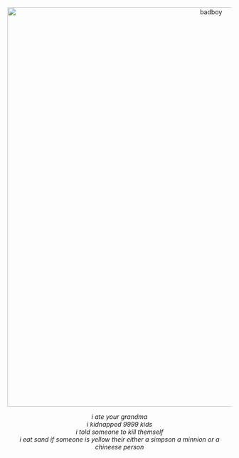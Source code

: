 <div align="center">
  <img src="https://i.ytimg.com/vi/zhvvtr5VXzg/hq720.jpg?sqp=-oaymwEhCK4FEIIDSFryq4qpAxMIARUAAAAAGAElAADIQj0AgKJD&rs=AOn4CLCj9Eq3F2BVfqSMX_H_U-uKBpiUvw" alt="badboy" width="900">
  <p>
    <i>i ate your grandma<br>
    i kidnapped 9999 kids<br>
    i told someone to kill themself<br>
    i eat sand
    if someone is yellow their either a simpson a minnion or a chineese person</i>
  </p>
</div>
